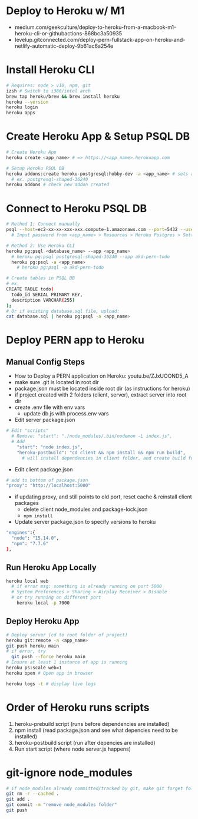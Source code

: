 # Deploy to Heroku w/ M1
- medium.com/geekculture/deploy-to-heroku-from-a-macbook-m1-heroku-cli-or-githubactions-868bc3a50935
- levelup.gitconnected.com/deploy-pern-fullstack-app-on-heroku-and-netlify-automatic-deploy-9b61ac6a254e

# Install Heroku CLI
```sh
# Requires: node > v10, npm, git
izsh # Switch to i386/intel arch
brew tap heroku/brew && brew install heroku
heroku --version
heroku login
heroku apps
```

# Create Heroku App & Setup PSQL DB
```sh
# Create Heroku App
heroku create <app_name> # => https://<app_name>.herokuapp.com

# Setup Heroku PSQL DB
heroku addons:create heroku-postgresql:hobby-dev -a <app_name> # sets a DATABASE_URL env variable
  # ex. postgresql-shaped-36240
heroku addons # check new addon created
```
# Connect to Heroku PSQL DB
```sh
# Method 1: Connect manually
psql --host=ec2-xx-xx-xxx-xxx.compute-1.amazonaws.com --port=5432 --username=xxxxxxxxx --password --dbname=xxxxxxxx
  # Input password from <app_name> > Resources > Heroku Postgres > Settings > View Credentials

# Method 2: Use Heroku CLI
heroku pg:psql <database_name> --app <app_name>
  # heroku pg:psql postgresql-shaped-36240 --app akd-pern-todo
  heroku pg:psql -a <app_name>
    # heroku pg:psql -a akd-pern-todo

# Create tables in PSQL DB
# ex.
CREATE TABLE todo(
  todo_id SERIAL PRIMARY KEY,
  description VARCHAR(255)
);
# Or if existing database.sql file, upload: 
cat database.sql | heroku pg:psql -a <app_name>
```

# Deploy PERN app to Heroku

## Manual Config Steps
- How to Deploy a PERN application on Heroku:  youtu.be/ZJxUOOND5_A
- make sure .git is located in root dir
- package.json must be located inside root dir (as instructions for heroku)
- if project created with 2 folders (client, server), extract server into root dir
- create .env file with env vars
  - update db.js with process.env vars
- Edit server package.json
```sh
# Edit "scripts"
  # Remove: "start": "./node_modules/.bin/nodemon -L index.js",
  # Add
    "start": "node index.js",
    "heroku-postbuild": "cd client && npm install && npm run build",
      # will install dependencies in client folder, and create build folder
```
- Edit client package.json
```sh
# add to bottom of package.json
"proxy": "http://localhost:5000"
```
- if updating proxy, and still points to old port, reset cache & reinstall client packages
  - delete client node_modules and package-lock.json
  - `npm install`
- Update server package.json to specify versions to heroku
```sh
"engines":{
  "node": "15.14.0",
  "npm": "7.7.6"
},
```

## Run Heroku App Locally
```sh
heroku local web
  # if error msg: something is already running on port 5000
  # System Preferences > Sharing > Airplay Receiver > Disable
  # or try running on different port
    heroku local -p 7000
```

## Deploy Heroku App
```sh
# Deploy server (cd to root folder of project)
heroku git:remote -a <app_name>
git push heroku main
# if error, try
  git push --force heroku main
# Ensure at least 1 instance of app is running
heroku ps:scale web=1 
heroku open # Open app in browser

heroku logs -t # display live logs
```

# Order of Heroku runs scripts
1. heroku-prebuild script (runs before dependencies are installed)
2. npm install (read package.json and see what depencies need to be installed)
3. heroku-postbuild script (run after depencies are installed)
4. Run start script (where node server.js happens)


# git-ignore node_modules
```sh
# if node_modules already committed/tracked by git, make git forget folder with:
git rm -r --cached .
git add .
git commit -m "remove node_modules folder"
git push
```